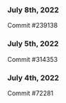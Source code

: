 ### July 8th, 2022

Commit #239138

### July 5th, 2022

Commit #314353


### July 4th, 2022

Commit #72281
